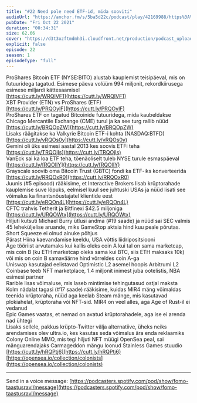 ```yaml
---
title: "#22 Need pole need ETF-id, mida sooviti"
audioUrl: "https://anchor.fm/s/5ba5d22c/podcast/play/42169988/https%3A%2F%2Fd3ctxlq1ktw2nl.cloudfront.net%2Fstaging%2F2021-9-22%2Fc822d81f-5bb6-15e7-9556-14081ae6567f.m4a"
pubDate: "Fri Oct 22 2021"
duration: "00:34:31"
size: 62.66 
cover: "https://d3t3ozftmdmh3i.cloudfront.net/production/podcast_uploaded_episode/15275939/15275939-1634907797668-fd4595466489.jpg"
explicit: false
episode: 22
season: 1
episodeType: "full"
---
```


ProShares Bitcoin ETF (NYSE:BITO) alustab kauplemist teisipäeval, mis on futuuridega tagatud. Esimese päeva volüüm 994 miljonit, rekordkiirusega esimese miljardi kättesaamisel  
[https://cutt.ly/WRQIVF1](https://cutt.ly/WRQIVF1)  
XBT Provider (ETN) vs ProShares (ETF)  
[https://cutt.ly/PRQOylF](https://cutt.ly/PRQOylF)  
ProShares ETF on tagatud Bitcoinide futuuridega, mida kaubeldakse Chicago Mercantile Exchange (CME) turul ja ka see turg rallib nüüd  
[https://cutt.ly/BRQOpZW](https://cutt.ly/BRQOpZW)  
Lisaks räägitakse ka Valkyrie Bitcoin ETF-i kohta (NASDAQ:BTFD)  
[https://cutt.ly/vRQOs0y](https://cutt.ly/vRQOs0y)  
Gemini oli üks esimesi aastal 2013 kes soovis ETFi teha  
[https://cutt.ly/TRQOjIs](https://cutt.ly/TRQOjIs)  
VanEck sai ka loa ETF teha, tõenäoliselt tuleb NYSE turule esmaspäeval  
[https://cutt.ly/fRQOlIY](https://cutt.ly/fRQOlIY)  
Grayscale soovib oma Bitcoin Trust (GBTC) fondi ka ETF-iks konverteerida  
[https://cutt.ly/RRQOxR0](https://cutt.ly/RRQOxR0)  
Juunis (#5 episood) rääkisime, et Interactive Brokers lisab krüptorahade kauplemise suve lõpuks, eelmisel kuul see juhtuski USAs ja nüüd lisati see võimalus ka finantsnõustajatel klientide eest  
[https://cutt.ly/eRQOn4L](https://cutt.ly/eRQOn4L)  
CFTC trahvis Tetherit ja Bitfinexi $42.5 miljoniga  
[https://cutt.ly/URQOWtx](https://cutt.ly/URQOWtx)  
Hiljuti kutsuti Michael Burry ütlusi andma (#19 saade) ja nüüd sai SEC valmis 45 leheküljelise aruande, miks GameStop aktsia hind kuu peale põrutas. Short Squeeze ei olnud ainuke põhjus  
Pärast Hiina kaevandamise keeldu, USA võttis liidripositsiooni  
Äge tööriist arvutamaks kui kallis oleks coin A kui tal on sama marketcap, mis coin B (ku ETH marketcap oleks sama kui BTC, siis ETH maksaks 10k) või mis on coin B samaväärne hind võrreldes coin A-ga  
Uniswap kasutajad eelistavad Optimistic L2 asemel hoopis Arbitrumi L2  
Coinbase teeb NFT marketplace, 1.4 miljonit inimest juba ootelistis, NBA esimesi partner  
Rarible lisas võimaluse, mis laseb mintimise tehingutasud ostjal maksta  
Kolm nädalat tagasi (#17 saade) rääkisime, kuidas MIR4 mäng võimaldas teenida krüptoraha, nüüd aga keelab Steam mänge, mis kasutavad plokiahelat, krüptoraha või NFT-sid. MIR4 on veel alles, aga Age of Rust-il ei vedanud  
Epic Games vaatas, et nemad on avatud krüptorahadele, aga ise ei arenda nad ühtegi  
Lisaks sellele, pakkus krüpto-Twitter välja alternatiive, üheks neiks arendamises olev ultra.io, kes kasutas seda võimalus ära enda reklaamiks  
Colony Online MMO, mis tegi hiljuti NFT müügi OpenSea peal, sai mänguarendajaks Carmageddon mängu loonud Stainless Games stuudio  
[https://cutt.ly/hRQPtj6](https://cutt.ly/hRQPtj6)  
[https://opensea.io/collection/colonists](https://opensea.io/collection/colonists)  
  
---   
  
Send in a voice message: [https://podcasters.spotify.com/pod/show/fomo-taastusravi/message](https://podcasters.spotify.com/pod/show/fomo-taastusravi/message)
